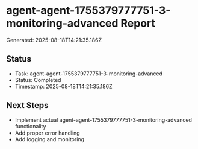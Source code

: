 # agent-agent-1755379777751-3-monitoring-advanced Report

Generated: 2025-08-18T14:21:35.186Z

## Status
- Task: agent-agent-1755379777751-3-monitoring-advanced
- Status: Completed
- Timestamp: 2025-08-18T14:21:35.186Z

## Next Steps
- Implement actual agent-agent-1755379777751-3-monitoring-advanced functionality
- Add proper error handling
- Add logging and monitoring
